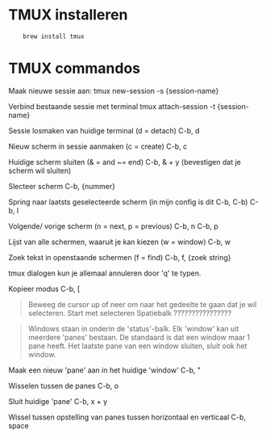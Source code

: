 # TMUX installeren

		brew install tmux

# TMUX commandos

Maak nieuwe sessie aan:
		tmux new-session -s {session-name}

Verbind bestaande sessie met terminal
		tmux attach-session -t {session-name}

Sessie losmaken van huidige terminal (d = detach)
		C-b, d

Nieuw scherm in sessie aanmaken (c = create)
		C-b, c

Huidige scherm sluiten (& = and ~= end)
		C-b, &
		+ y (bevestigen dat je scherm wil sluiten)

Slecteer scherm
		C-b, {nummer}

Spring naar laatsts geselecteerde scherm (in mijn config is dit C-b, C-b)
		C-b, l

Volgende/ vorige scherm (n = next, p = previous)
		C-b, n
		C-b, p

Lijst van alle schermen, waaruit je kan kiezen (w = window)
		C-b, w

Zoek tekst in openstaande schermen (f = find)
		C-b, f, {zoek string}

tmux dialogen kun je allemaal annuleren door 'q' te typen.

Kopieer modus
		C-b, [
> Beweeg de cursor up of neer om naar het gedeelte te gaan dat je wil selecteren.
Start met selecteren
		Spatiebalk ????????????????

> Windows staan in onderin de 'status'-balk.
> Elk 'window' kan uit meerdere 'panes' bestaan.
> De standaard is dat een window maar 1 pane heeft.
> Het laatste pane van een window sluiten, sluit ook het window.

Maak een nieuw 'pane' aan in het huidige 'window'
		C-b, "

Wisselen tussen de panes
		C-b, o

Sluit huidige 'pane'
		C-b, x
		+ y

Wissel tussen opstelling van panes tussen horizontaal en verticaal
		C-b, space

